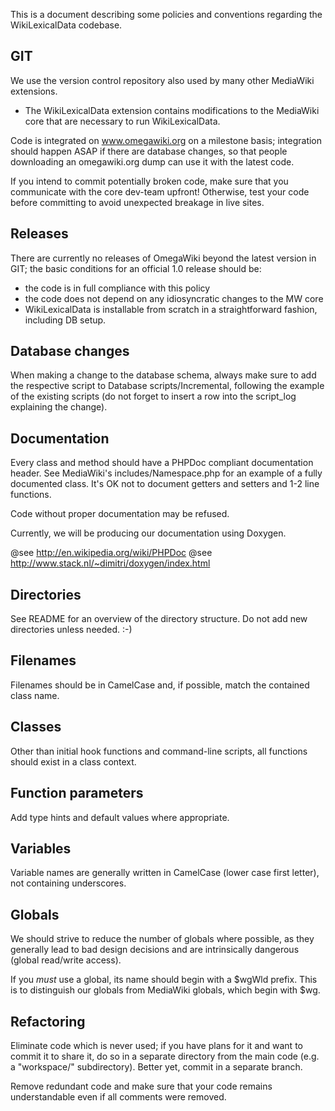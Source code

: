 This is a document describing some policies and conventions regarding
the WikiLexicalData codebase.

GIT
---
We use the version control repository also used by many other
MediaWiki extensions.

- The WikiLexicalData extension contains modifications to the MediaWiki
  core that are necessary to run WikiLexicalData.

Code is integrated on www.omegawiki.org on a milestone basis;
integration should happen ASAP if there are database changes, so
that people downloading an omegawiki.org dump can use it with
the latest code.

If you intend to commit potentially broken code, make sure that you
communicate with the core dev-team upfront! Otherwise, test your code
before committing to avoid unexpected breakage in live sites.

Releases
--------
There are currently no releases of OmegaWiki beyond the latest version in
GIT; the basic conditions for an official 1.0 release should be:
- the code is in full compliance with this policy
- the code does not depend on any idiosyncratic changes to the MW core
- WikiLexicalData is installable from scratch in a straightforward fashion,
  including DB setup.

Database changes
----------------
When making a change to the database schema, always make sure to add the
respective script to Database scripts/Incremental, following the example of
the existing scripts (do not forget to insert a row into the script_log
explaining the change).

Documentation
-------------
Every class and method should have a PHPDoc compliant documentation
header. See MediaWiki's includes/Namespace.php for an example of
a fully documented class. It's OK not to document getters and
setters and 1-2 line functions.

Code without proper documentation may be refused.

Currently, we will be producing our documentation using Doxygen.

@see http://en.wikipedia.org/wiki/PHPDoc
@see http://www.stack.nl/~dimitri/doxygen/index.html

Directories
-----------
See README for an overview of the directory structure. Do not add new
directories unless needed. :-)

Filenames
---------
Filenames should be in CamelCase and, if possible, match the
contained class name.

Classes
-------
Other than initial hook functions and command-line scripts, all
functions should exist in a class context.

Function parameters
-------------------
Add type hints and default values where appropriate.

Variables
---------
Variable names are generally written in CamelCase (lower case first
letter), not containing underscores.

Globals
-------
We should strive to reduce the number of globals where possible,
as they generally lead to bad design decisions and are intrinsically
dangerous (global read/write access).

If you _must_ use a global, its name should begin with a $wgWld prefix.
This is to distinguish our globals from MediaWiki globals, which begin
with $wg.

Refactoring
-----------
Eliminate code which is never used; if you have plans for it and want to
commit it to share it, do so in a separate directory from the main code (e.g.
a "workspace/" subdirectory). Better yet, commit in a separate branch.

Remove redundant code and make sure that your code remains understandable
even if all comments were removed.
